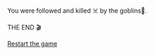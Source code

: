 You were followed and killed ☠️ by the goblins👺.

THE END 🎬

[Restart the game](../begin-journey.md)
